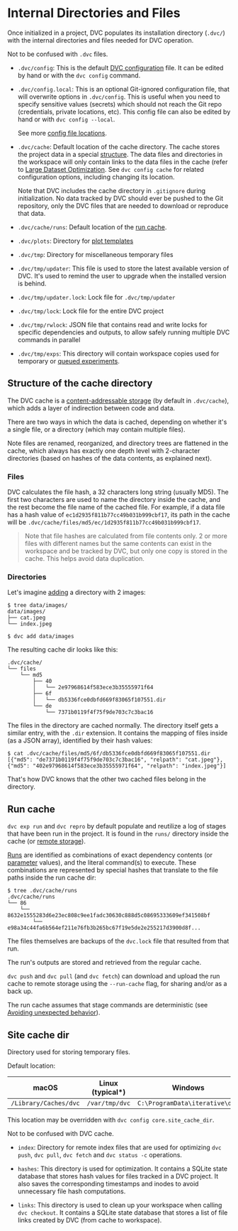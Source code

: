 # Internal Directories and Files

Once initialized in a <abbr>project</abbr>, DVC populates its installation
directory (`.dvc/`) with the internal directories and files needed for DVC
operation.

<admon type="warn">

Not to be confused with `.dvc` files.

</admon>

- `.dvc/config`: This is the default [DVC configuration] file. It can be edited by
  hand or with the `dvc config` command.

- `.dvc/config.local`: This is an optional Git-ignored configuration file, that
  will overwrite options in `.dvc/config`. This is useful when you need to
  specify sensitive values (secrets) which should not reach the Git repo
  (credentials, private locations, etc). This config file can also be edited by
  hand or with `dvc config --local`.

  <admon type="tip">

  See more
  [config file locations](/doc/user-guide/project-structure/configuration#config-file-locations).

  </admon>

- `.dvc/cache`: Default location of the <abbr>cache</abbr> directory. The cache
  stores the project data in a special
  [structure](#structure-of-the-cache-directory). The data files and directories
  in the <abbr>workspace</abbr> will only contain links to the data files in the
  cache (refer to
  [Large Dataset Optimization](/doc/user-guide/data-management/large-dataset-optimization).
  See `dvc config cache` for related configuration options, including changing
  its location.

  <admon type="info">

  Note that DVC includes the cache directory in `.gitignore` during
  initialization. No data tracked by DVC should ever be pushed to the Git
  repository, only the <abbr>DVC files</abbr> that are needed to download or
  reproduce that data.

  </admon>

- `.dvc/cache/runs`: Default location of the [run cache](#run-cache).

- `.dvc/plots`: Directory for
  [plot templates](/doc/user-guide/experiment-management/visualizing-plots#plot-templates-data-series-only)

- `.dvc/tmp`: Directory for miscellaneous temporary files

- `.dvc/tmp/updater`: This file is used to store the latest available version of
  DVC. It's used to remind the user to upgrade when the installed version is
  behind.

- `.dvc/tmp/updater.lock`: Lock file for `.dvc/tmp/updater`

- `.dvc/tmp/lock`: Lock file for the entire DVC project

- `.dvc/tmp/rwlock`: JSON file that contains read and write locks for specific
  dependencies and outputs, to allow safely running multiple DVC commands in
  parallel

- `.dvc/tmp/exps`: This directory will contain workspace copies used for
  temporary or [queued experiments].

[dvc configuration]: /doc/user-guide/project-structure/configuration
[queued experiments]:
  /doc/user-guide/experiment-management/running-experiments#the-experiments-queue

## Structure of the cache directory

The DVC cache is a [content-addressable storage] (by default in `.dvc/cache`), which
adds a layer of indirection between code and data.

There are two ways in which the data is <abbr>cached</abbr>, depending on
whether it's a single file, or a directory (which may contain multiple files).

Note files are renamed, reorganized, and directory trees are flattened in the
cache, which always has exactly one depth level with 2-character directories
(based on hashes of the data contents, as explained next).

[content-addressable storage]:
  https://en.wikipedia.org/wiki/Content-addressable_storage

### Files

DVC calculates the file hash, a 32 characters long string (usually MD5). The
first two characters are used to name the directory inside the cache, and the
rest become the file name of the cached file. For example, if a data file has a
hash value of `ec1d2935f811b77cc49b031b999cbf17`, its path in the cache will be
`.dvc/cache/files/md5/ec/1d2935f811b77cc49b031b999cbf17`.

> Note that file hashes are calculated from file contents only. 2 or more files
> with different names but the same contents can exist in the workspace and be
> tracked by DVC, but only one copy is stored in the cache. This helps avoid
> data duplication.

### Directories

Let's imagine [adding](/doc/command-reference/add) a directory with 2 images:

```cli
$ tree data/images/
data/images/
├── cat.jpeg
└── index.jpeg

$ dvc add data/images
```

The resulting cache dir looks like this:

```cli
.dvc/cache/
└── files
    └── md5
        ├── 40
        │   └── 2e97968614f583ece3b35555971f64
        ├── 6f
        │   └── db5336fce0dbfd669f83065f107551.dir
        └── de
            └── 7371b0119f4f75f9de703c7c3bac16
```

The files in the directory are cached normally. The directory itself gets a
similar entry, with the `.dir` extension. It contains the mapping of files
inside (as a JSON array), identified by their hash values:

```cli
$ cat .dvc/cache/files/md5/6f/db5336fce0dbfd669f83065f107551.dir
[{"md5": "de7371b0119f4f75f9de703c7c3bac16", "relpath": "cat.jpeg"},
{"md5": "402e97968614f583ece3b35555971f64", "relpath": "index.jpeg"}]
```

That's how DVC knows that the other two cached files belong in the directory.

## Run cache

`dvc exp run` and `dvc repro` by default populate and reutilize a log of stages
that have been run in the project. It is found in the `runs/` directory inside
the cache (or [remote storage]).

[Runs] are identified as combinations of exact <abbr>dependency</abbr> contents
(or [parameter] values), and the literal command(s) to execute. These
combinations are represented by special hashes that translate to the file paths
inside the run cache dir:

[remote storage]: /doc/user-guide/data-management/remote-storage
[runs]: /doc/user-guide/pipelines/run-cache
[parameter]: /doc/command-reference/params

```cli
$ tree .dvc/cache/runs
.dvc/cache/runs
└── 86
    └── 8632e1555283d6e23ec808c9ee1fadc30630c888d5c08695333609ef341508bf
        └── e98a34c44fa6b564ef211e76fb3b265bc67f19e5de2e255217d3900d8f...
```

The files themselves are backups of the `dvc.lock` file that resulted from that
run.

<admon type="info">

The run's <abbr>outputs</abbr> are stored and retrieved from the regular cache.

</admon>

<admon type="tip">

`dvc push` and `dvc pull` (and `dvc fetch`) can download and upload the run
cache to remote storage using the `--run-cache` flag, for sharing and/or as a
back up.

</admon>

<admon type="warn">

The run cache assumes that stage commands are deterministic (see [Avoiding
unexpected behavior]).

</admon>

[avoiding unexpected behavior]:
  /doc/user-guide/project-structure/dvcyaml-files#avoiding-unexpected-behavior

## Site cache dir

Directory used for storing temporary files.

Default location:

| macOS                 | Linux (typical\*) | Windows                        |
| --------------------- | ----------------- | ------------------------------ |
| `/Library/Caches/dvc` | `/var/tmp/dvc`    | `C:\ProgramData\iterative\dvc` |

<admon type="info">

This location may be overridden with `dvc config core.site_cache_dir`.

</admon>

<admon type="warn">

Not to be confused with DVC <abbr>cache</abbr>.

</admon>

- `index`: Directory for remote index files that are used for optimizing
  `dvc push`, `dvc pull`, `dvc fetch` and `dvc status -c` operations.

- `hashes`: This directory is used for optimization. It contains a SQLite state
  database that stores hash values for files tracked in a DVC project. It also
  saves the corresponding timestamps and inodes to avoid unnecessary file hash
  computations.

- `links`: This directory is used to clean up your workspace when calling
  `dvc checkout`. It contains a SQLite state database that stores a list of file
  links created by DVC (from cache to <abbr>workspace</abbr>).
